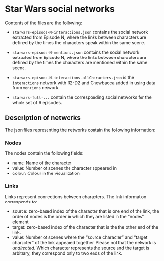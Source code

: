 # Star Wars social networks

Contents of the files are the following:

* `starwars-episode-N-interactions.json` contains the social network extracted from Episode N, where the links between characters are
defined by the times the characters speak within the same scene.

* `starwars-episode-N-mentions.json` contains the social network extracted from Episode N, where the links between characters are
defined by the times the characters are mentioned within the same scene.

* `starwars-episode-N-interactions-allCharacters.json` is the `interactions` network with R2-D2 and Chewbacca added in using 
data from `mentions` network.

* `starwars-full-...` contain the corresponding social networks for the whole set of 6 episodes.

## Description of networks
The json files representing the networks contain the following information:

### Nodes
The nodes contain the following fields:
- name: Name of the character
- value: Number of scenes the character appeared in
- colour: Colour in the visualization

### Links
Links represent connections between characters. The link information corresponds to: 
- source: zero-based index of the character that is one end of the link, the order of nodes is the order in which they are listed in the “nodes” element
- target: zero-based index of the character that is the the other end of the link. 
- value: Number of scenes where the “source character” and “target character” of the link appeared together.
Please not that the network is *undirected*. Which character represents the source and the target is arbitrary, they correspond only to two ends of the link.

